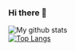 ### Hi there 👋


![My github stats](https://github-readme-stats.vercel.app/api?username=dokyun-kim4&show_icons=true)  
[![Top Langs](https://github-readme-stats.vercel.app/api/top-langs/?username=dokyun-kim4&layout=donut)](https://github.com/anuraghazra/github-readme-stats)
<!--
**dokyun-kim4/dokyun-kim4** is a ✨ _special_ ✨ repository because its `README.md` (this file) appears on your GitHub profile.

Here are some ideas to get you started:

- 🔭 I’m currently working on ...
- 🌱 I’m currently learning ...
- 👯 I’m looking to collaborate on ...
- 🤔 I’m looking for help with ...
- 💬 Ask me about ...
- 📫 How to reach me: ...
- 😄 Pronouns: ...
- ⚡ Fun fact: ...
-->
